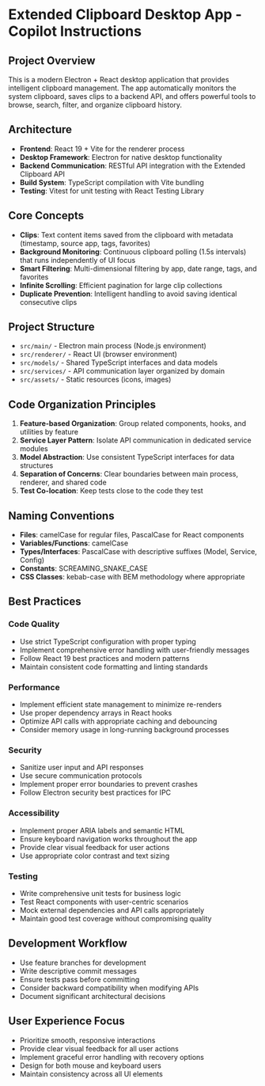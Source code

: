 # Extended Clipboard Desktop App - Copilot Instructions

## Project Overview

This is a modern Electron + React desktop application that provides intelligent clipboard management. The app automatically monitors the system clipboard, saves clips to a backend API, and offers powerful tools to browse, search, filter, and organize clipboard history.

## Architecture

- **Frontend**: React 19 + Vite for the renderer process
- **Desktop Framework**: Electron for native desktop functionality
- **Backend Communication**: RESTful API integration with the Extended Clipboard API
- **Build System**: TypeScript compilation with Vite bundling
- **Testing**: Vitest for unit testing with React Testing Library

## Core Concepts

- **Clips**: Text content items saved from the clipboard with metadata (timestamp, source app, tags, favorites)
- **Background Monitoring**: Continuous clipboard polling (1.5s intervals) that runs independently of UI focus
- **Smart Filtering**: Multi-dimensional filtering by app, date range, tags, and favorites
- **Infinite Scrolling**: Efficient pagination for large clip collections
- **Duplicate Prevention**: Intelligent handling to avoid saving identical consecutive clips

## Project Structure

- `src/main/` - Electron main process (Node.js environment)
- `src/renderer/` - React UI (browser environment)
- `src/models/` - Shared TypeScript interfaces and data models
- `src/services/` - API communication layer organized by domain
- `src/assets/` - Static resources (icons, images)

## Code Organization Principles

1. **Feature-based Organization**: Group related components, hooks, and utilities by feature
2. **Service Layer Pattern**: Isolate API communication in dedicated service modules
3. **Model Abstraction**: Use consistent TypeScript interfaces for data structures
4. **Separation of Concerns**: Clear boundaries between main process, renderer, and shared code
5. **Test Co-location**: Keep tests close to the code they test

## Naming Conventions

- **Files**: camelCase for regular files, PascalCase for React components
- **Variables/Functions**: camelCase
- **Types/Interfaces**: PascalCase with descriptive suffixes (Model, Service, Config)
- **Constants**: SCREAMING_SNAKE_CASE
- **CSS Classes**: kebab-case with BEM methodology where appropriate

## Best Practices

### Code Quality
- Use strict TypeScript configuration with proper typing
- Implement comprehensive error handling with user-friendly messages
- Follow React 19 best practices and modern patterns
- Maintain consistent code formatting and linting standards

### Performance
- Implement efficient state management to minimize re-renders
- Use proper dependency arrays in React hooks
- Optimize API calls with appropriate caching and debouncing
- Consider memory usage in long-running background processes

### Security
- Sanitize user input and API responses
- Use secure communication protocols
- Implement proper error boundaries to prevent crashes
- Follow Electron security best practices for IPC

### Accessibility
- Implement proper ARIA labels and semantic HTML
- Ensure keyboard navigation works throughout the app
- Provide clear visual feedback for user actions
- Use appropriate color contrast and text sizing

### Testing
- Write comprehensive unit tests for business logic
- Test React components with user-centric scenarios
- Mock external dependencies and API calls appropriately
- Maintain good test coverage without compromising quality

## Development Workflow

- Use feature branches for development
- Write descriptive commit messages
- Ensure tests pass before committing
- Consider backward compatibility when modifying APIs
- Document significant architectural decisions

## User Experience Focus

- Prioritize smooth, responsive interactions
- Provide clear visual feedback for all user actions
- Implement graceful error handling with recovery options
- Design for both mouse and keyboard users
- Maintain consistency across all UI elements
